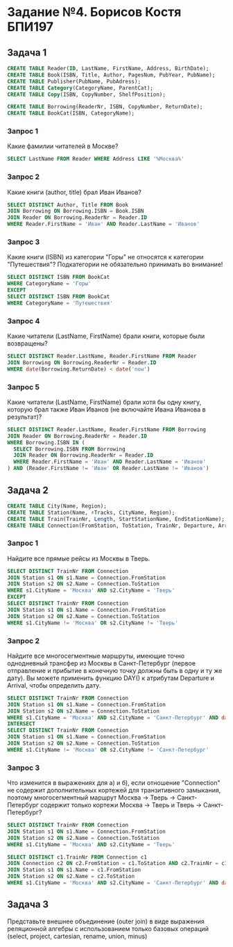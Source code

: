 # Задание №4. Борисов Костя БПИ197
## Задача 1

```sql
CREATE TABLE Reader(ID, LastName, FirstName, Address, BirthDate);
CREATE TABLE Book(ISBN, Title, Author, PagesNum, PubYear, PubName);
CREATE TABLE Publisher(PubName, PubAdress);
CREATE TABLE Category(CategoryName, ParentCat);
CREATE TABLE Copy(ISBN, CopyNumber, ShelfPosition);

CREATE TABLE Borrowing(ReaderNr, ISBN, CopyNumber, ReturnDate);
CREATE TABLE BookCat(ISBN, CategoryName);
```

### Запрос 1
Какие фамилии читателей в Москве?

```sql
SELECT LastName FROM Reader WHERE Address LIKE '%Москва%'
```

### Запрос 2
Какие книги (author, title) брал Иван Иванов?

```sql
SELECT DISTINCT Author, Title FROM Book
JOIN Borrowing ON Borrowing.ISBN = Book.ISBN
JOIN Reader ON Borrowing.ReaderNr = Reader.ID
WHERE Reader.FirstName = 'Иван' AND Reader.LastName = 'Иванов'
```

### Запрос 3
Какие книги (ISBN) из категории "Горы" не относятся к категории "Путешествия"?
Подкатегории не обязательно принимать во внимание!

```sql
SELECT DISTINCT ISBN FROM BookCat
WHERE CategoryName = 'Горы'
EXCEPT
SELECT DISTINCT ISBN FROM BookCat
WHERE CategoryName = 'Путешествия'
```

### Запрос 4
Какие читатели (LastName, FirstName) брали книги, которые были возвращены?

```sql
SELECT DISTINCT Reader.LastName, Reader.FirstName FROM Reader
JOIN Borrowing ON Borrowing.ReaderNr = Reader.ID
WHERE date(Borrowing.ReturnDate) < date('now')
```

### Запрос 5
Какие читатели (LastName, FirstName) брали хотя бы одну книгу,
которую брал также Иван Иванов (не включайте Ивана Иванова в результат)?

```sql
SELECT DISTINCT Reader.LastName, Reader.FirstName FROM Borrowing
JOIN Reader ON Borrowing.ReaderNr = Reader.ID
WHERE Borrowing.ISBN IN (
  SELECT Borrowing.ISBN FROM Borrowing
  JOIN Reader ON Borrowing.ReaderNr = Reader.ID
  WHERE Reader.FirstName = 'Иван' AND Reader.LastName = 'Иванов'
) AND (Reader.FirstName != 'Иван' OR Reader.LastName != 'Иванов')
```

## Задача 2

```sql
CREATE TABLE City(Name, Region);
CREATE TABLE Station(Name, ♯Tracks, CityName, Region);
CREATE TABLE Train(TrainNr, Length, StartStationName, EndStationName);
CREATE TABLE Connection(FromStation, ToStation, TrainNr, Departure, Arrival);
```

### Запрос 1
Найдите все прямые рейсы из Москвы в Тверь.

```sql
SELECT DISTINCT TrainNr FROM Connection
JOIN Station s1 ON s1.Name = Connection.FromStation
JOIN Station s2 ON s2.Name = Connection.ToStation
WHERE s1.CityName = 'Москва' AND s2.CityName = 'Тверь'
EXCEPT
SELECT DISTINCT TrainNr FROM Connection
JOIN Station s1 ON s1.Name = Connection.FromStation
JOIN Station s2 ON s2.Name = Connection.ToStation
WHERE s1.CityName != 'Москва' OR s2.CityName != 'Тверь'
```

### Запрос 2
Найдите все многосегментные маршруты, имеющие точно однодневный трансфер из Москвы в Санкт-Петербург
(первое отправление и прибытие в конечную точку должны быть в одну и ту же дату).
Вы можете применить функцию DAY() к атрибутам Departure и Arrival, чтобы определить дату.

```sql
SELECT DISTINCT TrainNr FROM Connection
JOIN Station s1 ON s1.Name = Connection.FromStation
JOIN Station s2 ON s2.Name = Connection.ToStation
WHERE s1.CityName = 'Москва' AND s2.CityName = 'Санкт-Петербург' AND day(Arrival) = day(Departure)
INTERSECT
SELECT DISTINCT TrainNr FROM Connection
JOIN Station s1 ON s1.Name = Connection.FromStation
JOIN Station s2 ON s2.Name = Connection.ToStation
WHERE s1.CityName != 'Москва' OR s2.CityName != 'Санкт-Петербург'
```

### Запрос 3
Что изменится в выражениях для а) и б), если отношение "Connection" не содержит дополнительных кортежей для транзитивного замыкания,
поэтому многосегментный маршрут Москва -> Тверь -> Санкт-Петербург содержит только кортежи Москва -> Тверь и Тверь -> Санкт-Петербург?

```sql
SELECT DISTINCT TrainNr FROM Connection
JOIN Station s1 ON s1.Name = Connection.FromStation
JOIN Station s2 ON s2.Name = Connection.ToStation
WHERE s1.CityName = 'Москва' AND s2.CityName = 'Тверь'
```

```sql
SELECT DISTINCT c1.TrainNr FROM Connection c1
JOIN Connection c2 ON c2.FromStation = c1.ToStation AND c2.TrainNr = c1.TrainNr
JOIN Station s1 ON s1.Name = c1.FromStation
JOIN Station s2 ON s2.Name = c2.ToStation
WHERE s1.CityName = 'Москва' AND s2.CityName = 'Санкт-Петербург' AND day(c2.Arrival) = day(c1.Departure)
```

## Задача 3
Представьте внешнее объединение (outer join) в виде выражения реляционной алгебры с использованием только базовых операций
(select, project, cartesian, rename, union, minus)
